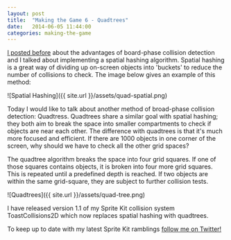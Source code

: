 ```yaml
---
layout: post
title:  "Making the Game 6 - Quadtrees"
date:   2014-06-05 11:44:00
categories: making-the-game
---
```


<a href="/making-the-game/2014/03/21/making-the-game-part-5.html">I posted before</a> about the advantages of board-phase collision detection and I talked about implementing a spatial hashing algorithm. Spatial hashing is a great way of dividing up on-screen objects into 'buckets' to reduce the number of collisions to check. The image below gives an example of this method:

![Spatial Hashing]({{ site.url }}/assets/quad-spatial.png)

Today I would like to talk about another method of broad-phase collision detection: Quadtress.
Quadtrees share a similar goal with spatial hashing; they both aim to break the space into smaller compartments to check if objects are near each other. The difference with quadtrees is that it's much more focused and efficient. If there are 1000 objects in one corner of the screen, why should we have to check all the other grid spaces?

The quadtree algorithm breaks the space into four grid squares. If one of those squares contains objects, it is broken into four more grid squares. This is repeated until a predefined depth is reached. If two objects are within the same grid-square, they are subject to further collision tests.

![Quadtrees]({{ site.url }}/assets/quad-tree.png)

I have released version 1.1 of my Sprite Kit collision system ToastCollisions2D which now replaces spatial hashing with quadtrees.

<div class="github-widget" data-repo="henryeverett/ToastCollisions2D"></div>

To keep up to date with my latest Sprite Kit ramblings <a href="https://twitter.com/henryeverett">follow me on Twitter!</a>